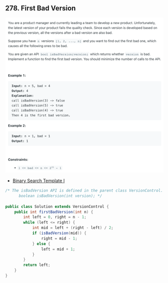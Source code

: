 ## 278. First Bad Version
![](img/2023-07-12-10-09-19.png)

- [Binary Search Template I](https://leetcode.com/explore/learn/card/binary-search/125/template-i/938/)

```java
/* The isBadVersion API is defined in the parent class VersionControl.
      boolean isBadVersion(int version); */

public class Solution extends VersionControl {
    public int firstBadVersion(int n) {
        int left = 0, right = n - 1;
        while (left <= right) {
            int mid = left + (right - left) / 2;
            if (isBadVersion(mid)) {
                right = mid - 1;
            } else {
                left = mid + 1;
            }
        }
        return left;
    }
}
```